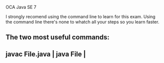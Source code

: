 OCA Java SE 7

I strongly recomend using the command line to learn for this exam.
Using the command line there's none to whatch all your steps so you learn faster.

The two most useful commands:
-----------------
javac File.java |
java File	|
-----------------
